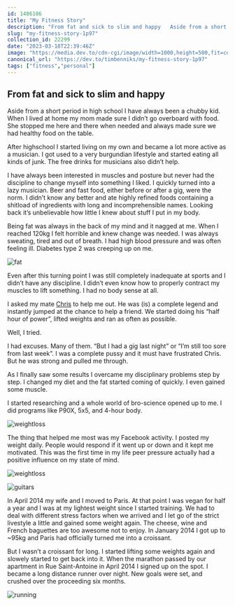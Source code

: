```yaml
---
id: 1406186
title: "My Fitness Story"
description: "From fat and sick to slim and happy   Aside from a short period in high school I have always..."
slug: "my-fitness-story-1p97"
collection_id: 22299
date: "2023-03-18T22:39:46Z"
image: "https://media.dev.to/cdn-cgi/image/width=1000,height=500,fit=cover,gravity=auto,format=auto/https%3A%2F%2Fdev-to-uploads.s3.amazonaws.com%2Fuploads%2Farticles%2F86xayxbotaqwk8get75h.jpg"
canonical_url: "https://dev.to/timbenniks/my-fitness-story-1p97"
tags: ["fitness","personal"]
---
```


## From fat and sick to slim and happy

Aside from a short period in high school I have always been a chubby kid. When I lived at home my mom made sure I didn’t go overboard with food. She stopped me here and there when needed and always made sure we had healthy food on the table.

After highschool I started living on my own and became a lot more active as a musician. I got used to a very burgundian lifestyle and started eating all kinds of junk. The free drinks for musicians also didn’t help.

I have always been interested in muscles and posture but never had the discipline to change myself into something I liked. I quickly turned into a lazy musician. Beer and fast food, either before or after a gig, were the norm. I didn’t know any better and ate highly refined foods containing a shitload of ingredients with long and incomprehensible names. Looking back it’s unbelievable how little I knew about stuff I put in my body.

Being fat was always in the back of my mind and it nagged at me. When I reached 120kg I felt horrible and knew change was needed. I was always sweating, tired and out of breath. I had high blood pressure and was often feeling ill. Diabetes type 2 was creeping up on me.

![fat](https://dev-to-uploads.s3.amazonaws.com/uploads/articles/z7h5x2kxppg53w4is65y.jpg)

Even after this turning point I was still completely inadequate at sports and I didn’t have any discipline. I didn’t even know how to properly contract my muscles to lift something. I had no body sense at all.

I asked my mate [Chris](https://www.facebook.com/chrisfinch) to help me out. He was (is) a complete legend and instantly jumped at the chance to help a friend. We started doing his “half hour of power”, lifted weights and ran as often as possible.

Well, I tried.

I had excuses. Many of them. “But I had a gig last night” or “I’m still too sore from last week”. I was a complete pussy and it must have frustrated Chris. But he was strong and pulled me through.

As I finally saw some results I overcame my disciplinary problems step by step. I changed my diet and the fat started coming of quickly. I even gained some muscle.

I started researching and a whole world of bro-science opened up to me. I did programs like P90X, 5x5, and 4-hour body.

![weightloss](https://dev-to-uploads.s3.amazonaws.com/uploads/articles/o0wcd7nly7arzfjs9glt.jpg)

The thing that helped me most was my Facebook activity. I posted my weight daily. People would respond if it went up or down and it kept me motivated. This was the first time in my life peer pressure actually had a positive influence on my state of mind.

![weightloss](https://dev-to-uploads.s3.amazonaws.com/uploads/articles/8oa7r37rqrhgldhtegpd.jpg)

![guitars](https://dev-to-uploads.s3.amazonaws.com/uploads/articles/y4yyrv0qc0q0r59piv0n.jpg)

In April 2014 my wife and I moved to Paris. At that point I was vegan for half a year and I was at my lightest weight since I started training. We had to deal with different stress factors when we arrived and I let go of the strict livestyle a little and gained some weight again. The cheese, wine and French baguettes are too awesome not to enjoy. In January 2014 I got up to ~95kg and Paris had officially turned me into a croissant.

But I wasn’t a croissant for long. I started lifting some weights again and slowely started to get back into it. When the marathon passed by our apartment in Rue Saint-Antoine in April 2014 I signed up on the spot. I became a long distance runner over night. New goals were set, and crushed over the proceeding six months.

![running](https://dev-to-uploads.s3.amazonaws.com/uploads/articles/oph2vujeha2kjojtab6i.jpg)